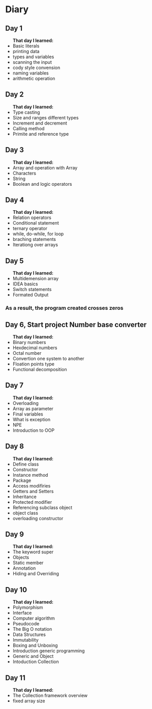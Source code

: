 # Diary
<h2> Day 1 </h2>
<ul><b>That day I learned:</b> 
  <li> Basic literals </li>
  <li>  printing data</li>
  <li> types and variables</li>
  <li> scanning the input</li>
  <li> cody style convension</li>
  <li> naming variables</li>
  <li> arithmetic operation</li>
</ul>
<h2> Day 2 </h2>
<ul><b> That day I learned:</b>
  <li> Type casting </li>
  <li> Size and ranges different types</li>
  <li> Increment and decrement </li>
  <li> Calling method </li>
  <li> Primite and reference type</li>
</ul>
<h2> Day 3 </h2>
<ul><b> That day I learned:</b>
  <li>Array and operation with Array </li>
  <li>Characters</li>
  <li>String </li>
  <li>Boolean and logic operators </li>
</ul>
<h2> Day 4 </h2>
<ul><b> That day I learned:</b>
  <li>Relation operators </li>
  <li>Conditional statement </li>
  <li>ternary operator </li>
  <li>while, do-while, for loop</li>
  <li>braching statements</li>
  <li>Iterationg over arrays</li>
</ul>
<h2> Day 5 </h2>
<ul><b> That day I learned:</b>
  <li> Multidemension array </li>
  <li> IDEA basics </li>
  <li> Switch statements </li>
  <li> Formated Output </li>
</ul> 
<h3> As a result, the program created crosses zeros </h3>
<h2> Day 6, Start project Number base converter </h2>
<ul><b> That day I learned:</b>
  <li> Binary numbers </li>
  <li> Hexdecimal numbers </li>
  <li> Octal number </li>
  <li> Convertion one system to another </li>
  <li> Floation points type </li>
  <li> Functional decomposition</li>
</ul> 
<h2> Day 7</h2>
<ul><b> That day I learned:</b>
  <li> Overloading </li>
  <li> Array as parameter </li>
  <li> Final variables </li>
  <li> What is exception </li>
  <li> NPE </li>
  <li> Introduction to OOP</li>
</ul> 
<h2> Day 8</h2>
<ul><b> That day I learned:</b>
  <li> Define class </li>
  <li> Constructor </li>
  <li> Instance method </li>
  <li> Package </li>
  <li> Access modifiries</li>
  <li> Getters and Setters</li>
  <li> Inheritance </li>
  <li> Protected modifier </li>
  <li> Referencing subclass object </li>
  <li> object class </li>
  <li> overloading constructor </li>
</ul> 
<h2> Day 9</h2>
<ul><b> That day I learned:</b>
  <li> The keyword super </li>
  <li> Objects </li>
  <li> Static member </li>
  <li> Annotation </li>
  <li> Hiding and Overriding </li>
</ul> 
<h2> Day 10</h2>
<ul><b> That day I learned:</b>
  <li> Polymorphism </li>
  <li> Interface </li>
  <li> Computer algorithm</li>
  <li> Pseudocode </li>
  <li> The Big O notation </li>
  <li> Data Structures </li>
  <li> Immutability </li>
  <li> Boxing and Unboxing </li>
  <li> Introduction generic programming </li>
  <li> Generic and Object </li>
  <li> Intoduction Collection </li>
</ul>
<h2> Day 11</h2>
<ul><b> That day I learned:</b>
  <li> The Collection framework overview </li>
  <li> fixed array size </li>
</ul> 
